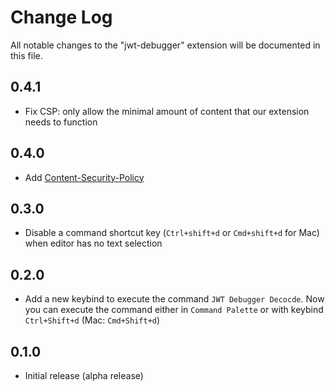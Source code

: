 # Change Log

All notable changes to the "jwt-debugger" extension will be documented in this file.

## 0.4.1
- Fix CSP: only allow the minimal amount of content that our extension needs to function

## 0.4.0
- Add [Content-Security-Policy](https://code.visualstudio.com/api/extension-guides/webview#content-security-policy)

## 0.3.0
- Disable a command shortcut key (`Ctrl+shift+d` or `Cmd+shift+d` for Mac) when editor has no text selection

## 0.2.0
- Add a new keybind to execute the command `JWT Debugger Decocde`. Now  you can execute the command either in `Command Palette` or with keybind `Ctrl+Shift+d` (Mac: `Cmd+Shift+d`)

## 0.1.0
- Initial release (alpha release)

